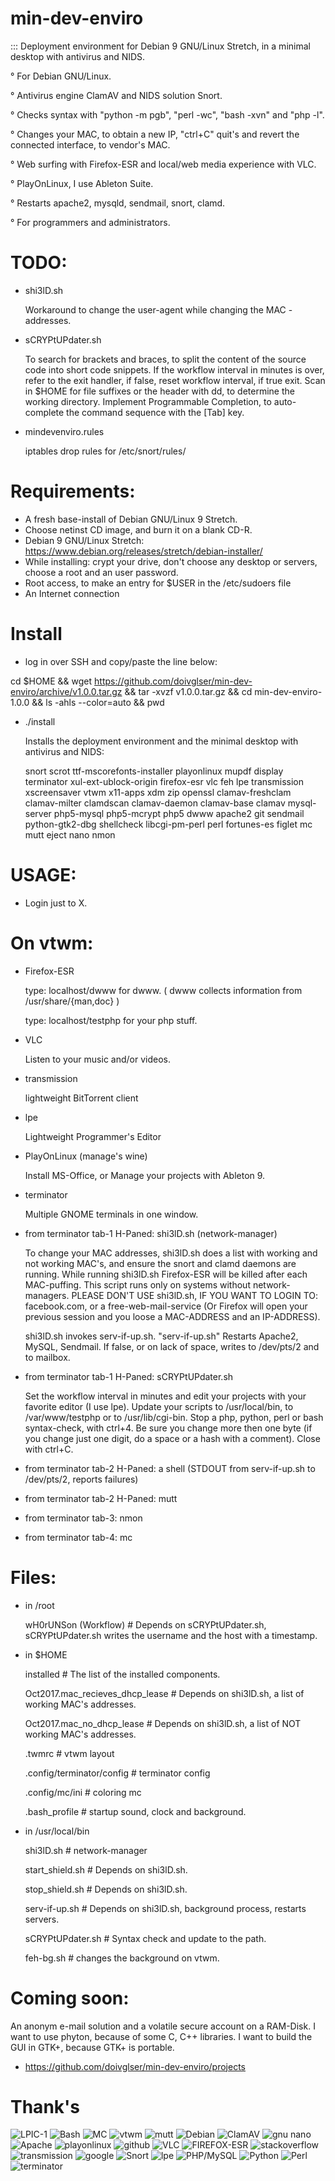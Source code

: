 # min-dev-enviro

:::  Deployment environment for Debian 9 GNU/Linux Stretch, in a minimal desktop with antivirus and NIDS. 

° For Debian GNU/Linux.

° Antivirus engine ClamAV and NIDS solution Snort.

° Checks syntax with "python -m pgb", "perl -wc", "bash -xvn" and "php -l".

° Changes your MAC, to obtain a new IP, "ctrl+C" quit's and revert the connected interface, to vendor's MAC.

° Web surfing with Firefox-ESR and local/web media experience with VLC.

° PlayOnLinux, I use Ableton Suite.

° Restarts apache2, mysqld, sendmail, snort, clamd.

° For programmers and administrators.

# TODO:

* shi3lD.sh

  Workaround to change the user-agent while changing the MAC - addresses.

* sCRYPtUPdater.sh

  To search for brackets and braces, to split the content of the source code into short code snippets.
  If the workflow interval in minutes is over, refer to the exit handler, if false, reset workflow interval, if true exit.
  Scan in $HOME for file suffixes or the header with dd, to determine the working directory.
  Implement Programmable Completion, to auto-complete the command sequence with the [Tab] key.

* mindevenviro.rules

  iptables drop rules for /etc/snort/rules/

# Requirements:

- A fresh base-install of Debian GNU/Linux 9 Stretch.
- Choose netinst CD image, and burn it on a blank CD-R.
- Debian 9 GNU/Linux Stretch: https://www.debian.org/releases/stretch/debian-installer/
- While installing: crypt your drive, don't choose any desktop or servers, choose a root and an user password.
- Root access, to make an entry for $USER in the /etc/sudoers file
- An Internet connection

# Install

* log in over SSH and copy/paste the line below:

cd $HOME && wget https://github.com/doivglser/min-dev-enviro/archive/v1.0.0.tar.gz && tar -xvzf v1.0.0.tar.gz && cd min-dev-enviro-1.0.0 && ls -ahls --color=auto && pwd

* ./install

  Installs the deployment environment and the minimal desktop with antivirus and NIDS:

  snort scrot ttf-mscorefonts-installer playonlinux mupdf display terminator xul-ext-ublock-origin firefox-esr vlc feh lpe transmission
  xscreensaver vtwm x11-apps xdm zip openssl clamav-freshclam clamav-milter clamdscan clamav-daemon clamav-base clamav mysql-server
  php5-mysql php5-mcrypt php5 dwww apache2 git sendmail python-gtk2-dbg shellcheck libcgi-pm-perl perl fortunes-es figlet mc mutt 
  eject nano nmon 

# USAGE:

* Login just to X.

# On vtwm:

* Firefox-ESR

  type: localhost/dwww for dwww. ( dwww collects information from /usr/share/{man,doc} )

  type: localhost/testphp for your php stuff.

* VLC 

  Listen to your music and/or videos.
  
* transmission

  lightweight BitTorrent client
  
* lpe

  Lightweight Programmer's Editor

* PlayOnLinux (manage's wine)

  Install MS-Office, or Manage your projects with Ableton 9.

* terminator

  Multiple GNOME terminals in one window.

* from terminator tab-1 H-Paned: shi3lD.sh (network-manager)

  To change your MAC addresses, shi3lD.sh does a list with working and not working MAC's, and ensure the snort and clamd 
  daemons are running. While running shi3lD.sh Firefox-ESR will be killed after each MAC-puffing. This script	runs only 
  on systems without network-managers. PLEASE DON'T USE shi3lD.sh, IF YOU WANT TO LOGIN TO: facebook.com, or a 
  free-web-mail-service (Or Firefox will open your previous session and you loose a MAC-ADDRESS and an IP-ADDRESS).

  shi3lD.sh invokes serv-if-up.sh. "serv-if-up.sh" Restarts Apache2, MySQL, Sendmail. If false, or on lack of space, 
  writes to /dev/pts/2 and to mailbox.

* from terminator tab-1 H-Paned: sCRYPtUPdater.sh

  Set the workflow interval in minutes and edit your projects with your favorite editor (I use lpe). Update your scripts to
  /usr/local/bin, to /var/www/testphp or to /usr/lib/cgi-bin. Stop a php, python, perl or bash syntax-check, with ctrl+4. 
  Be sure you change more then one byte (if you change just one digit, do a space or a hash with a comment). Close with ctrl+C.

* from terminator tab-2 H-Paned: a shell (STDOUT from serv-if-up.sh to /dev/pts/2, reports failures)

* from terminator tab-2 H-Paned: mutt

* from terminator tab-3: nmon

* from terminator tab-4: mc

# Files:

* in /root

  wH0rUNSon (Workflow) # Depends on sCRYPtUPdater.sh, sCRYPtUPdater.sh writes the username and the host with a timestamp.

* in $HOME

  installed # The list of the installed components.

  Oct2017.mac_recieves_dhcp_lease # Depends on shi3lD.sh, a list of working MAC's addresses.

  Oct2017.mac_no_dhcp_lease # Depends on shi3lD.sh, a list of NOT working MAC's addresses.

  .twmrc # vtwm layout

  .config/terminator/config # terminator config

  .config/mc/ini # coloring mc
  
  .bash_profile # startup sound, clock and background.

* in /usr/local/bin

  shi3lD.sh # network-manager

  start_shield.sh # Depends on shi3lD.sh.

  stop_shield.sh # Depends on shi3lD.sh.

  serv-if-up.sh # Depends on shi3lD.sh, background process, restarts servers.

  sCRYPtUPdater.sh # Syntax check and update to the path.

  feh-bg.sh # changes the background on vtwm.

# Coming soon:

  An anonym e-mail solution and a volatile secure account on a RAM-Disk. I want to use phyton, because of some C, 
  C++ libraries. I want to build the GUI in GTK+, because GTK+ is portable.

* https://github.com/doivglser/min-dev-enviro/projects

# Thank's

![LPIC-1](https://www.theurbanpenguin.com/wp-content/uploads/2016/08/LPIC-1-Medium.png)
![Bash](https://upload.wikimedia.org/wikipedia/commons/thumb/8/82/Gnu-bash-logo.svg/245px-Gnu-bash-logo.svg.png)
![MC](https://midnight-commander.org/chrome/site/MidnightCommander.png)
![vtwm](http://www.xwinman.org/images/vtwm.gif)
![mutt](https://upload.wikimedia.org/wikipedia/commons/e/ef/Mutt.gif)
![Debian](https://www.notebookcheck.net/fileadmin/_processed_/a/4/csm_Debian_logo_81d29e8578.jpg)
![ClamAV](https://www.clamav.net/assets/clamav-trademark.png)
![gnu nano](https://upload.wikimedia.org/wikipedia/commons/thumb/8/8a/Gnu-nano.svg/256px-Gnu-nano.svg.png)
![Apache](http://www.linuxbrigade.com/wp-content/uploads/2014/06/apache318x260.png)
![playonlinux](http://www.playonlinux.com/images/uploads/196.jpg?w=240)
![github](http://www.toolswatch.org/wp-content/uploads/2014/09/logo_GitHub.jpg)
![VLC](https://nightlies.videolan.org/cone-soppera10.png)
![FIREFOX-ESR](http://lh4.googleusercontent.com/-ES6QFwghMpc/Tz5DbjB7zlI/AAAAAAAAA9o/T13MxP5CUrc/s1600/Firefox-ESR.png)
![stackoverflow](http://devlup.com/wp-content/uploads/2011/06/stackoverflow.png)
![transmission](https://itsfoss.com/wp-content/uploads/2015/08/transmission-logo.png)
![google](http://www.fayerwayer.com/up/2008/02/google-07.png)
![Snort](https://www.snort.org/assets/SnortTM.png)
![lpe](https://screenshots.debian.net/screenshots/000/006/877/large.png)
![PHP/MySQL](https://disenowebakus.net/imagenes/articulos/aprender-php-mysql-bases-de-datos-paginas-web-dinamicas.jpg)
![Python](http://www.coderdojo-helmond.nl/wp-content/uploads/2015/10/python-programming-assignment-help.png)
![Perl](https://www.textmagic.com/wp-content/themes/textmagic-genesis/assets/vendor/textmagic/marketing/images/api/prog-lang-logos/perl.png)
![terminator](https://i.ytimg.com/vi/mMak2VzRbmc/maxresdefault.jpg)
